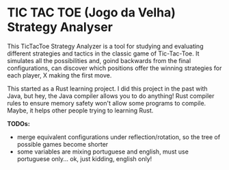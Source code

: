 # TIC TAC TOE (Jogo da Velha) Strategy Analyser

This TicTacToe Strategy Analyzer is a tool for studying and evaluating different strategies and tactics in the classic game of Tic-Tac-Toe. It simulates all the possibilities and, goind backwards from the final configurations, can discover which positions offer the winning strategies for each player, X making the first move.

This started as a Rust learning project. I did this project in the past with Java, but hey, the Java compiler allows you to do anything! Rust compiler rules to ensure memory safety won't allow some programs to compile. Maybe, it helps other people trying to learning Rust.

**TODOs:**

- merge equivalent configurations under reflection/rotation, so the tree of possible games become shorter
- some variables are mixing portuguese and english, must use portuguese only... ok, just kidding, english only!